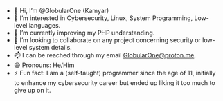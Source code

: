- 👋 Hi, I’m @GlobularOne (Kamyar)
- 👀 I’m interested in Cybersecurity, Linux, System Programming, Low-level languages.
- 🌱 I’m currently improving my PHP understanding.
- 💞️ I’m looking to collaborate on any project concerning security or low-level system details.
- 📫 I can be reached through my email <GlobularOne@proton.me>.
- 😄 Pronouns: He/Him
- ⚡ Fun fact: I am a (self-taught) programmer since the age of 11, initially to enhance my cybersecurity career but ended up liking it too much to give up on it.

<!---
GlobularOne/GlobularOne is a ✨ special ✨ repository because its `README.md` (this file) appears on your GitHub profile.
You can click the Preview link to take a look at your changes.
--->
